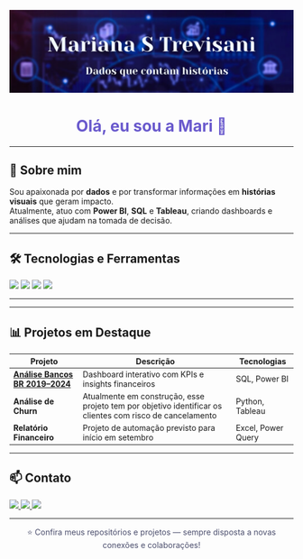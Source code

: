 <!-- Banner -->
![Banner](./img/Mariana%20Stamatakis%20Trevisani.png)

<!-- Título -->
<h1 align="center" style="color:#6A5ACD;">Olá, eu sou a Mari 👋</h1>

---

## 💼 Sobre mim

Sou apaixonada por **dados** e por transformar informações em **histórias visuais** que geram impacto.  
Atualmente, atuo com **Power BI**, **SQL** e **Tableau**, criando dashboards e análises que ajudam na tomada de decisão.

---

## 🛠 Tecnologias e Ferramentas

<p align="left">
  <img src="https://img.shields.io/badge/SQL-6A5ACD?style=for-the-badge&logo=postgresql&logoColor=white"/>
  <img src="https://img.shields.io/badge/Power%20BI-C3B9F7?style=for-the-badge&logo=powerbi&logoColor=black"/>
  <img src="https://img.shields.io/badge/Tableau-E6C9E6?style=for-the-badge&logo=tableau&logoColor=black"/>
  <img src="https://img.shields.io/badge/Excel-4B4E6D?style=for-the-badge&logo=microsoft-excel&logoColor=white"/>
</p>

---
<!--
---

## 📊 Minhas Estatísticas no GitHub

![Top Linguagens](https://github-readme-stats.vercel.app/api/top-langs/?username=MarianaStamatakis&layout=compact&theme=dracula)
-->
---

## 📊 Projetos em Destaque

| Projeto | Descrição | Tecnologias |
|---------|-----------|-------------|
| **[Análise Bancos BR 2019–2024](https://github.com/MarianaStamatakis/Analise-Bancos-BR-2019-2024)** | Dashboard interativo com KPIs e insights financeiros | SQL, Power BI |
| **Análise de Churn** | Atualmente em construção, esse projeto tem por objetivo identificar os clientes com risco de cancelamento | Python, Tableau |
| **Relatório Financeiro** | Projeto de automação previsto para início em setembro | Excel, Power Query |

---

## 📫 Contato


  <a href="https://www.linkedin.com/in/marianastamatakistrevisani/">
    <img src="https://img.shields.io/badge/LinkedIn-4B4E6D?style=for-the-badge&logo=linkedin&logoColor=white" />
  </a>
  <a href="mailto:mariana.stamatakis@gmail.com">
    <img src="https://img.shields.io/badge/Email-6A5ACD?style=for-the-badge&logo=gmail&logoColor=white" />
  </a>
  <a href="https://wa.me/5521981766613?text=Ol%C3%A1%2C%20Mariana.%20Tudo%20bem%3F%20Encontrei%20seu%20perfil%20no%20GitHub%20e%20gostaria%20de%20conhecer%20melhor%20o%20seu%20trabalho%20e%20projetos.">
    <img src="https://img.shields.io/badge/WhatsApp-C3B9F7?style=for-the-badge&logo=whatsapp&logoColor=white" />
  </a>


---

<div align="center" style="color:#4B4E6D;">
  ⭐ Confira meus repositórios e projetos — sempre disposta a novas conexões e colaborações!
</div>


<!-- Banner opcional (pode trocar a imagem pelo seu estilo) 
![Banner](./img/Mariana%20Stamatakis%20Trevisani.png)

# 👋 Olá! Sou a **Mari**, 

<h3 align="center">🚀 Analista de Dados | Business Intelligence</h3>
<p align="center">
  <strong>SQL • Power BI • Tableau • Storytelling</strong><br>
  Transformando dados em insights estratégicos para decisões mais inteligentes
</p>

---

## 🚀 Sobre mim
Sou apaixonada por **explorar dados** e convertê-los em histórias que impulsionam decisões de negócio.  
Meu foco é unir **análise técnica** com **comunicação visual** para entregar insights claros e acionáveis.  

🎯 **Áreas de Interesse:**  
- Data Analytics e Business Intelligence  
- Visualização de dados e storytelling  
- Otimização de processos e tomada de decisão  

---

## 🛠️ Habilidades

<p align="center">
  <img src="https://img.shields.io/badge/SQL-316192?style=for-the-badge&logo=postgresql&logoColor=white"/>
  <img src="https://img.shields.io/badge/Power%20BI-F2C811?style=for-the-badge&logo=powerbi&logoColor=black"/>
  <img src="https://img.shields.io/badge/Tableau-E97627?style=for-the-badge&logo=tableau&logoColor=white"/>
  <img src="https://img.shields.io/badge/Storytelling-ff69b4?style=for-the-badge"/>
</p>

---

## 📬 Contato
[![Email](https://img.shields.io/badge/📫%20-mariana.stamatakis%40gmail.com-0A66C2?style=for-the-badge&logo)](mailto:mariana.stamatakis@gmail.com)  
[![LinkedIn](https://img.shields.io/badge/💼%20LinkedIn-0A66C2?style=for-the-badge&logo=linkedin&logoColor=white)](https://www.linkedin.com/in/marianastamatakistrevisani/)  

---

⭐ *Confira meus repositórios e projetos — sempre disposta a novas conexões e colaborações!* -->
